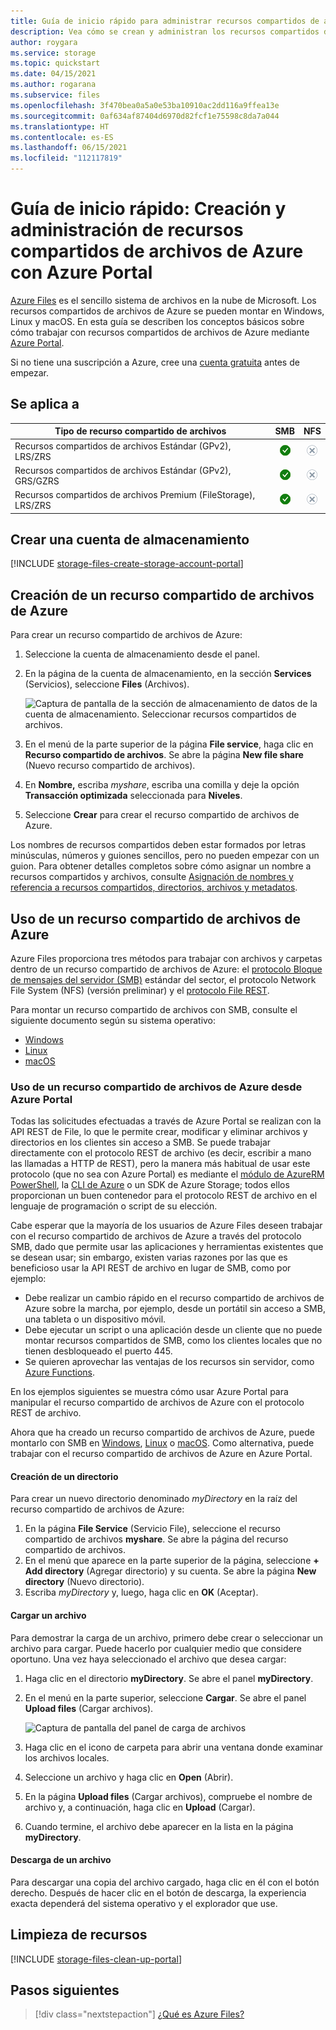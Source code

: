 ```yaml
---
title: Guía de inicio rápido para administrar recursos compartidos de archivos de Azure mediante Azure Portal
description: Vea cómo se crean y administran los recursos compartidos de archivos de Azure en Azure Portal. Cree una cuenta de almacenamiento, cree un recurso compartido de archivos de Azure y úselo.
author: roygara
ms.service: storage
ms.topic: quickstart
ms.date: 04/15/2021
ms.author: rogarana
ms.subservice: files
ms.openlocfilehash: 3f470bea0a5a0e53ba10910ac2dd116a9ffea13e
ms.sourcegitcommit: 0af634af87404d6970d82fcf1e75598c8da7a044
ms.translationtype: HT
ms.contentlocale: es-ES
ms.lasthandoff: 06/15/2021
ms.locfileid: "112117819"
---
```

# <a name="quickstart-create-and-manage-azure-file-shares-with-the-azure-portal"></a>Guía de inicio rápido: Creación y administración de recursos compartidos de archivos de Azure con Azure Portal 
[Azure Files](storage-files-introduction.md) es el sencillo sistema de archivos en la nube de Microsoft. Los recursos compartidos de archivos de Azure se pueden montar en Windows, Linux y macOS. En esta guía se describen los conceptos básicos sobre cómo trabajar con recursos compartidos de archivos de Azure mediante [Azure Portal](https://portal.azure.com/).

Si no tiene una suscripción a Azure, cree una [cuenta gratuita](https://azure.microsoft.com/free/?WT.mc_id=A261C142F) antes de empezar.

## <a name="applies-to"></a>Se aplica a
| Tipo de recurso compartido de archivos | SMB | NFS |
|-|:-:|:-:|
| Recursos compartidos de archivos Estándar (GPv2), LRS/ZRS | ![Sí](../media/icons/yes-icon.png) | ![No](../media/icons/no-icon.png) |
| Recursos compartidos de archivos Estándar (GPv2), GRS/GZRS | ![Sí](../media/icons/yes-icon.png) | ![No](../media/icons/no-icon.png) |
| Recursos compartidos de archivos Premium (FileStorage), LRS/ZRS | ![Sí](../media/icons/yes-icon.png) | ![No](../media/icons/no-icon.png) |

## <a name="create-a-storage-account"></a>Crear una cuenta de almacenamiento
[!INCLUDE [storage-files-create-storage-account-portal](../../../includes/storage-files-create-storage-account-portal.md)]

## <a name="create-an-azure-file-share"></a>Creación de un recurso compartido de archivos de Azure
Para crear un recurso compartido de archivos de Azure:

1. Seleccione la cuenta de almacenamiento desde el panel.
1. En la página de la cuenta de almacenamiento, en la sección **Services** (Servicios), seleccione **Files** (Archivos).
    
    ![Captura de pantalla de la sección de almacenamiento de datos de la cuenta de almacenamiento. Seleccionar recursos compartidos de archivos.](media/storage-how-to-use-files-portal/create-file-share-1.png)

1. En el menú de la parte superior de la página **File service**, haga clic en **Recurso compartido de archivos**. Se abre la página **New file share** (Nuevo recurso compartido de archivos).
1. En **Nombre,** escriba *myshare*, escriba una comilla y deje la opción **Transacción optimizada** seleccionada para **Niveles**.
1. Seleccione **Crear** para crear el recurso compartido de archivos de Azure.

Los nombres de recursos compartidos deben estar formados por letras minúsculas, números y guiones sencillos, pero no pueden empezar con un guion. Para obtener detalles completos sobre cómo asignar un nombre a recursos compartidos y archivos, consulte [Asignación de nombres y referencia a recursos compartidos, directorios, archivos y metadatos](/rest/api/storageservices/Naming-and-Referencing-Shares--Directories--Files--and-Metadata).

## <a name="use-your-azure-file-share"></a>Uso de un recurso compartido de archivos de Azure
Azure Files proporciona tres métodos para trabajar con archivos y carpetas dentro de un recurso compartido de archivos de Azure: el [protocolo Bloque de mensajes del servidor (SMB)](/windows/win32/fileio/microsoft-smb-protocol-and-cifs-protocol-overview) estándar del sector, el protocolo Network File System (NFS) (versión preliminar) y el [protocolo File REST](/rest/api/storageservices/file-service-rest-api). 

Para montar un recurso compartido de archivos con SMB, consulte el siguiente documento según su sistema operativo:
- [Windows](storage-how-to-use-files-windows.md)
- [Linux](storage-how-to-use-files-linux.md)
- [macOS](storage-how-to-use-files-mac.md)

### <a name="using-an-azure-file-share-from-the-azure-portal"></a>Uso de un recurso compartido de archivos de Azure desde Azure Portal
Todas las solicitudes efectuadas a través de Azure Portal se realizan con la API REST de File, lo que le permite crear, modificar y eliminar archivos y directorios en los clientes sin acceso a SMB. Se puede trabajar directamente con el protocolo REST de archivo (es decir, escribir a mano las llamadas a HTTP de REST), pero la manera más habitual de usar este protocolo (que no sea con Azure Portal) es mediante el [módulo de AzureRM PowerShell](storage-how-to-use-files-powershell.md), la [CLI de Azure](storage-how-to-use-files-cli.md) o un SDK de Azure Storage; todos ellos proporcionan un buen contenedor para el protocolo REST de archivo en el lenguaje de programación o script de su elección. 

Cabe esperar que la mayoría de los usuarios de Azure Files deseen trabajar con el recurso compartido de archivos de Azure a través del protocolo SMB, dado que permite usar las aplicaciones y herramientas existentes que se desean usar; sin embargo, existen varias razones por las que es beneficioso usar la API REST de archivo en lugar de SMB, como por ejemplo:

- Debe realizar un cambio rápido en el recurso compartido de archivos de Azure sobre la marcha, por ejemplo, desde un portátil sin acceso a SMB, una tableta o un dispositivo móvil.
- Debe ejecutar un script o una aplicación desde un cliente que no puede montar recursos compartidos de SMB, como los clientes locales que no tienen desbloqueado el puerto 445.
- Se quieren aprovechar las ventajas de los recursos sin servidor, como [Azure Functions](../../azure-functions/functions-overview.md). 

En los ejemplos siguientes se muestra cómo usar Azure Portal para manipular el recurso compartido de archivos de Azure con el protocolo REST de archivo. 

Ahora que ha creado un recurso compartido de archivos de Azure, puede montarlo con SMB en [Windows](storage-how-to-use-files-windows.md), [Linux](storage-how-to-use-files-linux.md) o [macOS](storage-how-to-use-files-mac.md). Como alternativa, puede trabajar con el recurso compartido de archivos de Azure en Azure Portal. 

#### <a name="create-a-directory"></a>Creación de un directorio
Para crear un nuevo directorio denominado *myDirectory* en la raíz del recurso compartido de archivos de Azure:

1. En la página **File Service** (Servicio File), seleccione el recurso compartido de archivos **myshare**. Se abre la página del recurso compartido de archivos.
1. En el menú que aparece en la parte superior de la página, seleccione **+ Add directory** (Agregar directorio) y su cuenta. Se abre la página **New directory** (Nuevo directorio).
1. Escriba *myDirectory* y, luego, haga clic en **OK** (Aceptar).

#### <a name="upload-a-file"></a>Cargar un archivo 
Para demostrar la carga de un archivo, primero debe crear o seleccionar un archivo para cargar. Puede hacerlo por cualquier medio que considere oportuno. Una vez haya seleccionado el archivo que desea cargar:

1. Haga clic en el directorio **myDirectory**. Se abre el panel **myDirectory**.
1. En el menú en la parte superior, seleccione **Cargar**. Se abre el panel **Upload files** (Cargar archivos).  
    
    ![Captura de pantalla del panel de carga de archivos](media/storage-how-to-use-files-portal/upload-file-1.png)

1. Haga clic en el icono de carpeta para abrir una ventana donde examinar los archivos locales. 
1. Seleccione un archivo y haga clic en **Open** (Abrir). 
1. En la página **Upload files** (Cargar archivos), compruebe el nombre de archivo y, a continuación, haga clic en **Upload** (Cargar).
1. Cuando termine, el archivo debe aparecer en la lista en la página **myDirectory**.

#### <a name="download-a-file"></a>Descarga de un archivo
Para descargar una copia del archivo cargado, haga clic en él con el botón derecho. Después de hacer clic en el botón de descarga, la experiencia exacta dependerá del sistema operativo y el explorador que use.

## <a name="clean-up-resources"></a>Limpieza de recursos
[!INCLUDE [storage-files-clean-up-portal](../../../includes/storage-files-clean-up-portal.md)]

## <a name="next-steps"></a>Pasos siguientes

> [!div class="nextstepaction"]
> [¿Qué es Azure Files?](storage-files-introduction.md)